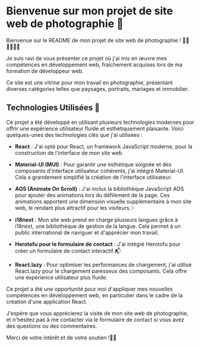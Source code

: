 # Bienvenue sur mon projet de site web de photographie 📸

Bienvenue sur le README de mon projet de site web de photographie ! 👋🏻👋🏻👋🏻

Je suis ravi de vous présenter ce projet où j'ai mis en œuvre mes compétences en développement web, fraîchement acquises lors de ma formation de développeur web.

Ce site est une vitrine pour mon travail en photographie, présentant diverses catégories telles que paysages, portraits, mariages et immobilier.

## Technologies Utilisées 🚀

Ce projet a été développé en utilisant plusieurs technologies modernes pour offrir une expérience utilisateur fluide et esthétiquement plaisante. Voici quelques-unes des technologies clés que j'ai utilisées :

-   **React** : J'ai opté pour React, un framework JavaScript moderne, pour la construction de l'interface de mon site web

-   **Material-UI (MUI)** : Pour garantir une esthétique soignée et des composants d'interface utilisateur cohérents, j'ai intégré Material-UI. Cela a grandement simplifié la création de l'interface utilisateur.

-   **AOS (Animate On Scroll)** : J'ai inclus la bibliothèque JavaScript AOS pour ajouter des animations lors du défilement de la page. Ces animations apportent une dimension visuelle supplémentaire à mon site web, le rendant plus attractif pour les visiteurs.✨

-   **i18next** : Mon site web prend en charge plusieurs langues grâce à i18next, une bibliothèque de gestion de la langue. Cela permet à un public international de naviguer et d'apprécier mon travail.

-   **Herotofu pour le formulaire de contact** : J'ai intégré Herotofu pour créer un formulaire de contact interactif.📬

-   **React.lazy** : Pour optimiser les performances de chargement, j'ai utilisé React.lazy pour le chargement paresseux des composants. Cela offre une expérience utilisateur plus fluide.

Ce projet a été une opportunité pour moi d'appliquer mes nouvelles compétences en développement web, en particulier dans le cadre de la création d'une application React.

J'espère que vous apprécierez la visite de mon site web de photographie, et n'hésitez pas à me contacter via le formulaire de contact si vous avez des questions ou des commentaires.

Merci de votre intérêt et de votre soutien !🤝🏻
